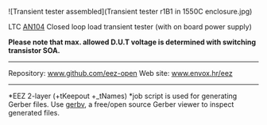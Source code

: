 ![Transient tester assembled](Transient tester r1B1 in 1550C enclosure.jpg)

LTC [AN104](http://www.linear.com/docs/29876) Closed loop load transient tester (with on board power supply) 

**Please note that max. allowed D.U.T voltage is determined with switching transistor SOA.**

**********************

Repository: www.github.com/eez-open
Web site: www.envox.hr/eez

**********************

*EEZ 2-layer (+tKeepout +_tNames) *job script is used for generating Gerber files. Use [gerbv](http://gerbv.geda-project.org/), a free/open source Gerber viewer to inspect generated files.
